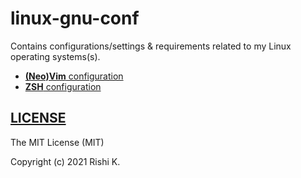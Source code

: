 # linux-gnu-conf

<aside>
    Contains configurations/settings & requirements related to my Linux operating systems(s).
</aside>

- [**(Neo)Vim** configuration](https://github.com/CodesOfRishi/linux-gnu-conf/tree/main/.config/nvim)
- [**ZSH** configuration](https://github.com/CodesOfRishi/linux-gnu-conf/tree/main/.config/.zsh)

## [LICENSE](https://github.com/CodesOfRishi/linux-gnu-conf/blob/main/LICENSE)

The MIT License (MIT)

Copyright (c) 2021 Rishi K.

